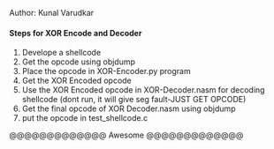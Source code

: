 Author: Kunal Varudkar
#### Steps for XOR Encode and Decoder ####

1) Develope a shellcode
2) Get the opcode using objdump
3) Place the opcode in XOR-Encoder.py program
4) Get the XOR Encoded opcode
5) Use the XOR Encoded opcode in XOR-Decoder.nasm for decoding shellcode (dont run, it will give seg fault-JUST GET OPCODE)
6) Get the final opcode of XOR Decoder.nasm using objdump
7) put the opcode in test_shellcode.c

 @@@@@@@@@@@@@        Awesome        @@@@@@@@@@@@@
